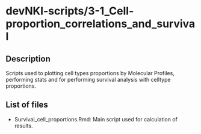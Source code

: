 # devNKI-scripts/3-1_Cell-proportion_correlations_and_survival


## Description

Scripts used to plotting cell types proportions by Molecular Profiles, performing stats and for performing survival analysis with celltype proportions.

## List of files

- Survival_cell_proportions.Rmd: Main script used for calculation of results.


